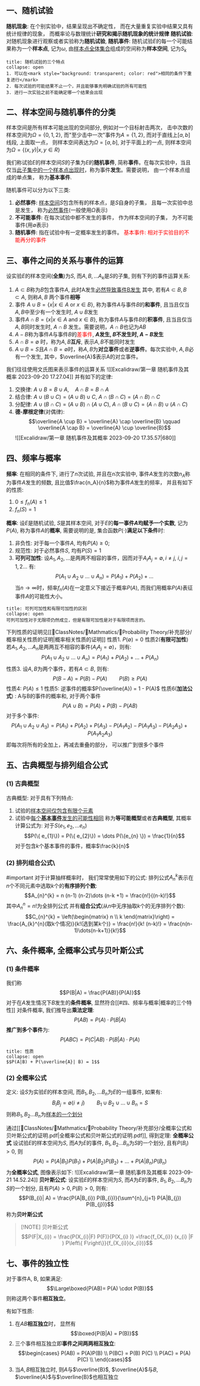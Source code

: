 ## 一、随机试验
**随机现象**: 在个别实验中，结果呈现出不确定性， 而在大量重复实验中结果又具有统计规律的现象， 而概率论与数理统计**研究和揭示随机现象的统计规律**
**随机试验**: 对随机现象进行观察或者实验称为**随机试验**, 
**随机事件**: 随机试验$E$的每一个可能结果称为一个**样本点**, 记为$\omega$, 由<u>样本点全体集合</u>组成的空间称为**样本空间**, 记为$S_{k}$ 
`````ad-note
title: 随机试验的三个特点
collapse: open
1. 可以在<mark style="background: transparent; color: red">相同的条件下重复进行</mark>
2. 每次试验的可能结果不止一个，并且能够事先明确试验的所有可能性
3. 进行一次实验之前不能确定哪一个结果会出现
`````

## 二、样本空间与随机事件的分类
样本空间是所有样本可能出现的空间部分, 例如对一个目标射击两次， 击中次数的样本空间为$\Omega = \left\{0,1,2 \right\}$, 而"至少击中一次"事件为$A = \{ 1,2\}$, 而对于直线上$[a,b]$线段, 上面取一点， 则样本空间表达为$\Omega = [a,b]$, 对于平面上的一点, 则样本空间为$\Omega = \{(x,y) | x, y\in R\}$ 

我们称试验$E$的样本空间$S$的子集为$E$的**随机事件**, 简称**事件**。在每次实验中，当且仅当<u>此子集中的一个样本点出现时</u>，称为事件**发生**。需要说明， 由一个样本点组成的单点集， 称为**基本事件**. 

随机事件可以分为以下三类: 
1. **必然事件**: <u>样本空间</u>$S$包含所有的样本点，是$S$自身的子集， 且每一次实验中总是发生， 称为<u>必然事件</u>(一般使用$\Omega$表示)
2. **不可能事件**: 在每次试验中都不发生的事件， 作为样本空间的子集， 为不可能事件(用$\emptyset$表示)
3. **随机事件**: 指在试验中有一定概率发生的事件。
<mark style="background: transparent; color: red">基本事件: 相对于实验目的不能再分的事件</mark>

## 三、事件之间的关系与事件的运算
设实验$E$的样本空间(**全集**)为$S$, 而$A,B,\dots A_{k}$是$S$的子集, 则有下列的事件运算关系: 
1. $A \subset B$称为$B$包含事件$A$, 此时A发生<u>必然导致事件B发生</u>
其中, 若有$A\subset B , B \subset A$, 则称$A, B$ 两个事件**相等**
2. 事件 $A \cup B = \left\{ x| x\in A \text{ or } x\in B \right\}$, 称为事件$A$与事件$B$的**和事件**, 且当且仅当$A,B$中至少有一个发生时, $A\cup B$发生
3. 事件$A\cap B = \{ x| x\in A\text{ and } x \in B\}$, 称为事件$A$与事件$B$的**积事件**, 且当且仅当$A,B$同时发生时, $A\cap B$ 发生。需要说明，$A\cap B$也记为$AB$
4. $A - B$称为事件$A$与事件$B$的<mark style="background: transparent; color: red">差事件</mark>, **$A$发生, $B$不发生时, $A-B$发生**
5. $A\cap B = \emptyset$ 时，称为$A, B$**互斥**, 表示$A,B$不能同时发生
6. $A \cup B = S$且$A\cap B = \emptyset$时，称$A,B$为**对立事件**或者**逆事件**。每次实验中, $A,B$必有一个发生, 其中，$\overline{A}$表示A的对立事件。

我们往往使用文氏图来表示事件的运算关系
![[Excalidraw/第一章 随机事件及其概率 2023-09-20 17.27.04]]
并有如下的定律: 
1. 交换律: $A\cup B = B\cup A, \quad A\cap B = B\cap A$
2. 结合律: $A \cup(B\cup C) = (A\cup B)\cup C$, $A\cap (B\cap C) = (A \cap B) \cap C$
3. 分配律: $A\cup(B \cap C) = (A \cup B) \cap (A \cup C)$, $A \cap (B \cup C) = (A \cap B)\cup (A\cap C)$
4. **德-摩根定律**(对偶律): 
$$\overline{A \cup B} = \overline{A} \cap \overline{B} \qquad \overline{A \cap B}  = \overline{A} \cup \overline{B}$$
![[Excalidraw/第一章 随机事件及其概率 2023-09-20 17.35.57|680]]
## 四、频率与概率
**频率**: 在相同的条件下, 进行了$n$次试验, 并且在$n$次实验中, 事件$A$发生的次数$n_A$称为事件$A$发生的频数, 且比值$\frac{n_A}{n}$称为事件$A$发生的频率， 并且有如下的性质: 
1. $0\leq f_n(A) \leq  1$
2. $f_n (S) = 1$

**概率**: 设$E$是随机试验, $S$是其样本空间, 对于$E$的**每一事件$A$均赋予一个实数**, 记为$P(A)$, 称为事件$A$的**概率**, 需要说明的是, 集合函数$P(\cdot )$**满足以下条件**时: 
1. 非负性: 对于每一个事件$A$, 均有$P(A)\geq 0$;
2. 规范性: 对于必然事件$S$, 均有$P(S) = 1$ 
3. **可列可加性**: 设$A_1, A_2, \dots$是两两不相容的事件，因而对于$A_{i}A_{j} = \emptyset, i\neq  j$, $i,j = 1,2\dots$ 有: 
$$P(A_{1}\cup A_{2}\cup \dots  \cup A_{n}) = P(A_{1}) + P(A_{2}) + \dots  $$
当$n\rightarrow \infty$时，频率$f_{n}(A)$在一定意义下接近于概率$P(A)$, 而我们用概率$P(A)$表征事件$A$的可能性大小。
`````ad-note
title: 可列可加性和有限可加性的区别
collapse: open
可列可加性对于无限项仍然成立，但是有限可加性是对于有限项而言的。
`````
下列性质的证明见[[📘ClassNotes/📐Mathmatics/🎣Probability Theory/补充部分/概率相关性质的证明|概率相关性质的证明]]
性质1. $P(\emptyset) = 0$ 
性质2(**有限可加性**) 若$A_1, A_2, \dots A_n$是两两互不相容的事件($A_{i} A_{j} = \emptyset$)，则有: 
$$P(A_{1}\cup A_{2} \cup \dots \cup A_{n}) = P(A_{1}) + P(A_{2}) + \dots + P(A_{n})$$
性质3. 设$A, B$为两个事件，若有$A\subset B$, 则有: 
$$P(B-A) = P(B) - P(A)\qquad  P(B)\geq  P(A)$$
性质4: $P(A) \leq 1$
性质5: 逆事件的概率$P(\overline{A}) = 1 - P(A)$ 
性质6(**加法公式**) : A与B的事件的概率和, 对于两个事件
$$P(A \cup B) =P(A) + P(B) - P(AB)$$
对于多个事件: 
$$P(A_{1} \cup A_{2} \cup A_{3}) = P(A_{1}) + P(A_{2}) + P(A_{3}) - P(A_{1}A_{2}) - P(A_{1}A_{3}) - P(A_{2}A_{3}) +P(A_{1}A_{2}A_{3})$$
即每次将所有的全加上，再减去重叠的部分， 可以推广到很多个事件

## 五、古典概型与排列组合公式
### (1) 古典概型
古典概型: 对于具有下列特点: 
1. 试验的<u>样本空间仅包含有限个元素</u>
2. 试验中<u>每个<b>基本事件</b>发生的可能性相同</u> 
称为**等可能概型**或者**古典概型**, 其概率计算公式为: 对于$S(e_1, e_2, \dots e_n)$ 
$$P(\{ e_{1}\}) = P(\{ e_{2}\}) = \dots P(\{e_{n} \}) = \frac{1}{n}$$
对于包含$k$个基本事件的事件，概率$\frac{k}{n}$
### (2) 排列组合公式\
#important 
对于计算抽样概率时， 我们常常使用如下的公式:
排列公式$A_{n}^{k}$表示在$n$个不同元素中选取$k$个的**有序排列个数**:
$$A_{n}^{k} = n (n-1) (n-2)\dots (n-k +1) = \frac{n!}{(n-k)!}$$
其中$A_{n}^{n} = n!$为全排列公式
并有**组合公式**(从$n$中无序抽取$k$个的无序排列个数): 
$$C_{n}^{k} = \left(\begin{matrix} n  \\  k \end{matrix}\right)
 = \frac{A_{k}^{n}(取k个情况)}{k!(选到某k个)} 
 = \frac{n!}{k! (n-k)!} = \frac{n(n-1)\dots(n-k+1)}{k!}$$

## 六、条件概率, 全概率公式与贝叶斯公式
### (1) 条件概率
我们称
$$P(B|A) = \frac{P(AB)}{P(A)}$$
对于在$A$发生情况下$B$发生的**条件概率**, 显然符合[[#四、频率与概率|概率的三个特性]]
对条件概率, 我们推导出**乘法定理**: 
$$P(AB) =  P(A) \cdot  P(B|A)$$
**推广到多个事件**为: 
$$P(ABC) = P(C|AB)\cdot  P(B|A) \cdot P(A)$$
`````ad-caution 
title: 性质
collapse: open
$$P(A|B) + P(\overline{A}| B) = 1$$
`````
### (2) 全概率公式
定义: 设$S$为实验$E$的样本空间, 而$B_1, B_2, \dots B_n$为$E$的一组事件, 如果有: 
$$B_{i} B_{j} =  \emptyset(i\neq  j) \qquad  B_{1} \cup B_{2} \cup \dots \cup B_{n} = S$$
则称$B_1, B_2\dots B_n$为<u>样本的一个划分</u>

通过[[📘ClassNotes/📐Mathmatics/🎣Probability Theory/补充部分/全概率公式和贝叶斯公式的证明.pdf|全概率公式和贝叶斯公式的证明.pdf]], 得到定理:
**全概率公式** 设试验$E$的样本空间为$S$, 而$A$为$E$的事件, $B_1, B_2\dots B_n$为$S$的一个划分, 且有$P(B_i) > 0$, 则 
$$P(A) = P(A|B_{1})P(B_{1}) + P(A|B_{2})P(B_{2}) +\dots  + P(A|B_{n}) P(B_{n}) $$
为**全概率公式**, 图像表示如下:
![[Excalidraw/第一章 随机事件及其概率 2023-09-21 14.52.24]]
**贝叶斯公式**: 设实验$E$的样本空间为$S$, 而$A$为$E$的事件, $B_1, B_2, \dots B_n$为$S$的一个划分, 且有$P(A)>0, P(B) >0$, 则有:
$$P(B_{i}| A) = \frac{P(A|B_{i}) P(B_{i})}{\sum^{n}_{j=1} P(A|B_{j}) P(B_{j})}$$
称为**贝叶斯公式** 
> [!NOTE] 贝叶斯公式
> $$P(F|X_{i}) = \frac{P(X_{i}|F) P(F)}{P(X_{i} )} =\frac{f_{X_{i}} (x_{i} |F )  P\left\{ F\right\}}{f_{X_{i}}(x_{i})}$$

## 七、事件的独立性
对于事件A, B, 如果满足:
$$\Large\boxed{P(AB)= P(A) \cdot  P(B)}$$
则称这两个事件**相互独立**。

有如下性质: 
1. 在$AB$**相互独立**时， 显然有
$$\boxed{P(B|A) = P(B)}$$
2. 三个事件相互独立即**事件之间两两相互独立**:
$$\begin{cases}
P(AB) =  P(A)P(B) \\
P(BC) = P(B) P(C) \\
P(AC) = P(A) P(C) \\
\end{cases}$$
3. 当$A,B$相互独立时, 则$A$与$\overline{B}$, $\overline{A}$与$B$, $\overline{A}$与$\overline{B}$也相互独立
